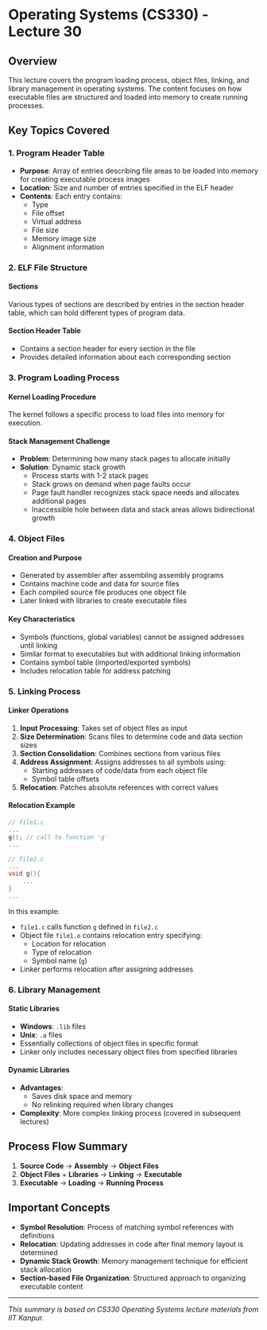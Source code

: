 # Operating Systems (CS330) - Lecture 30

## Overview
This lecture covers the program loading process, object files, linking, and library management in operating systems. The content focuses on how executable files are structured and loaded into memory to create running processes.

## Key Topics Covered

### 1. Program Header Table
- **Purpose**: Array of entries describing file areas to be loaded into memory for creating executable process images
- **Location**: Size and number of entries specified in the ELF header
- **Contents**: Each entry contains:
  - Type
  - File offset
  - Virtual address
  - File size
  - Memory image size
  - Alignment information

### 2. ELF File Structure

#### Sections
Various types of sections are described by entries in the section header table, which can hold different types of program data.

#### Section Header Table
- Contains a section header for every section in the file
- Provides detailed information about each corresponding section

### 3. Program Loading Process

#### Kernel Loading Procedure
The kernel follows a specific process to load files into memory for execution.

#### Stack Management Challenge
- **Problem**: Determining how many stack pages to allocate initially
- **Solution**: Dynamic stack growth
  - Process starts with 1-2 stack pages
  - Stack grows on demand when page faults occur
  - Page fault handler recognizes stack space needs and allocates additional pages
  - Inaccessible hole between data and stack areas allows bidirectional growth

### 4. Object Files

#### Creation and Purpose
- Generated by assembler after assembling assembly programs
- Contains machine code and data for source files
- Each compiled source file produces one object file
- Later linked with libraries to create executable files

#### Key Characteristics
- Symbols (functions, global variables) cannot be assigned addresses until linking
- Similar format to executables but with additional linking information
- Contains symbol table (imported/exported symbols)
- Includes relocation table for address patching

### 5. Linking Process

#### Linker Operations
1. **Input Processing**: Takes set of object files as input
2. **Size Determination**: Scans files to determine code and data section sizes
3. **Section Consolidation**: Combines sections from various files
4. **Address Assignment**: Assigns addresses to all symbols using:
   - Starting addresses of code/data from each object file
   - Symbol table offsets
5. **Relocation**: Patches absolute references with correct values

#### Relocation Example
```c
// file1.c
...
g(); // call to function 'g'
...

// file2.c
...
void g(){
    ...
}
...
```

In this example:
- `file1.c` calls function `g` defined in `file2.c`
- Object file `file1.o` contains relocation entry specifying:
  - Location for relocation
  - Type of relocation
  - Symbol name (`g`)
- Linker performs relocation after assigning addresses

### 6. Library Management

#### Static Libraries
- **Windows**: `.lib` files
- **Unix**: `.a` files
- Essentially collections of object files in specific format
- Linker only includes necessary object files from specified libraries

#### Dynamic Libraries
- **Advantages**:
  - Saves disk space and memory
  - No relinking required when library changes
- **Complexity**: More complex linking process (covered in subsequent lectures)

## Process Flow Summary

1. **Source Code** → **Assembly** → **Object Files**
2. **Object Files** + **Libraries** → **Linking** → **Executable**
3. **Executable** → **Loading** → **Running Process**

## Important Concepts

- **Symbol Resolution**: Process of matching symbol references with definitions
- **Relocation**: Updating addresses in code after final memory layout is determined
- **Dynamic Stack Growth**: Memory management technique for efficient stack allocation
- **Section-based File Organization**: Structured approach to organizing executable content

---

*This summary is based on CS330 Operating Systems lecture materials from IIT Kanpur.*
